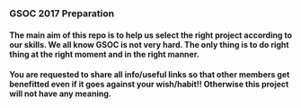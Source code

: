 ### GSOC 2017 Preparation

#### The main aim of this repo is to help us select the right project according to our skills. We all know GSOC is not very hard. The only thing is to do right thing at the right moment and in the right manner.

#### You are requested to share all info/useful links so that other members get benefitted even if it goes against your wish/habit!! Otherwise this project will not have any meaning.